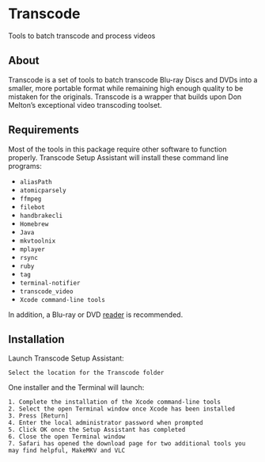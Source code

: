 # Transcode
Tools to batch transcode and process videos

## About
Transcode is a set of tools to batch transcode Blu-ray Discs and DVDs into a smaller, more portable format while remaining high enough quality to be mistaken for the originals. Transcode is a wrapper that builds upon Don Melton’s exceptional video transcoding toolset.

## Requirements
Most of the tools in this package require other software to function properly. Transcode Setup Assistant will install these command line programs:

- ```aliasPath```
- ```atomicparsely``` 
- ```ffmpeg```
- ```filebot``` 
- ```handbrakecli``` 
- ```Homebrew``` 
- ```Java``` 
- ```mkvtoolnix``` 
- ```mplayer```
- ```rsync```
- ```ruby``` 
- ```tag``` 
- ```terminal-notifier```
- ```transcode_video```
- ```Xcode command-line tools```

In addition, a Blu-ray or DVD [reader](www.amazon.com/Samsung-External-Blu-ray-SE-506CB-RSBD/dp/B00JJGFRIQ/ref=pd_sim_147_4?ie=UTF8&dpID=21l0PtOb6GL&dpSrc=sims&preST=_AC_UL160_SR160,160_&refRID=02K1BF563A1RE2C79GV5) is recommended.

## Installation
Launch Transcode Setup Assistant:
```
Select the location for the Transcode folder
```

One installer and the Terminal will launch:
```
1. Complete the installation of the Xcode command-line tools
2. Select the open Terminal window once Xcode has been installed
3. Press [Return]
4. Enter the local administrator password when prompted
5. Click OK once the Setup Assistant has completed
6. Close the open Terminal window
7. Safari has opened the download page for two additional tools you may find helpful, MakeMKV and VLC
```
